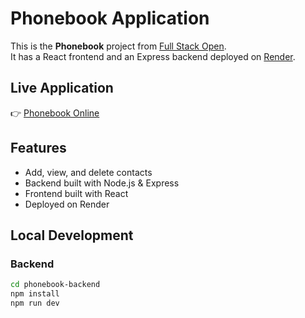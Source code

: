 # Phonebook Application

This is the **Phonebook** project from [Full Stack Open](https://fullstackopen.com/).  
It has a React frontend and an Express backend deployed on [Render](https://render.com).

## Live Application

👉 [Phonebook Online](https://fullstackopen-phonebook-ymcq.onrender.com/)

## Features

- Add, view, and delete contacts
- Backend built with Node.js & Express
- Frontend built with React
- Deployed on Render

## Local Development

### Backend
```bash
cd phonebook-backend
npm install
npm run dev
